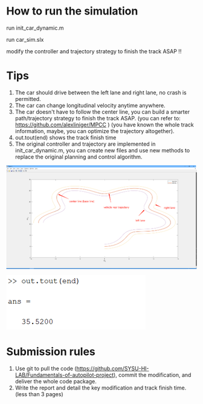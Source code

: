 # How to run the simulation

run init_car_dynamic.m

run car_sim.slx

modify the controller and trajectory strategy to finish the track ASAP !!

# Tips

1.  The car should drive between the left lane and right lane, no crash is permitted.
2.  The car can change longitudinal velocity anytime anywhere.
3.  The car doesn't have to follow the center line, you can build a smarter path/trajectory strategy to finish the track ASAP. (you can refer to: <https://github.com/alexliniger/MPCC> ) (you have known the whole track information, maybe, you can optimize the trajectory altogether).
4.  out.tout(end) shows the track finish time
5.  The original controller and trajectory are implemented in init_car_dynamic.m, you can create new files and use new methods to replace the original planning and control algorithm.

![](media/road.png)

![](<media/finish time.png>)

# Submission rules

1.  Use git to pull the code (https://github.com/SYSU-HI-LAB/Fundamentals-of-autopilot-project), commit the modification, and deliver the whole code package.
2.  Write the report and detail the key modification and track finish time. (less than 3 pages)
